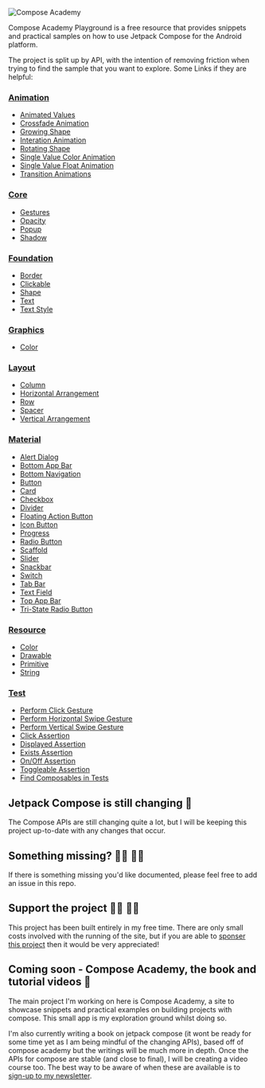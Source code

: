 ![Compose Academy](compose_academy.png)

Compose Academy Playground is a free resource that provides snippets and practical samples on how to use Jetpack Compose for the Android platform.

The project is split up by API, with the intention of removing friction when trying to find the sample that you want to explore. Some Links if they are helpful:

### [Animation](app/src/main/java/co/joebirch/composeplayground/animation)

  * [Animated Values](app/src/main/java/co/joebirch/composeplayground/animation/animatedValues.kt)
  * [Crossfade Animation](app/src/main/java/co/joebirch/composeplayground/animation/crossfadeAnimation.kt)
  * [Growing Shape](app/src/main/java/co/joebirch/composeplayground/animation/growingCircle.kt)
  * [Interation Animation](app/src/main/java/co/joebirch/composeplayground/animation/interactionAnimation.kt)
  * [Rotating Shape](app/src/main/java/co/joebirch/composeplayground/animation/rotatingSquare.kt)
  * [Single Value Color Animation](app/src/main/java/co/joebirch/composeplayground/animation/singleValueColorAnimation.kt)
  * [Single Value Float Animation](app/src/main/java/co/joebirch/composeplayground/animation/singleValueFloatAnimation.kt)
  * [Transition Animations](app/src/main/java/co/joebirch/composeplayground/animation/transitionAnimationDemos.kt)

### [Core](app/src/main/java/co/joebirch/composeplayground/core)

  * [Gestures](app/src/main/java/co/joebirch/composeplayground/core/gesture.kt)
  * [Opacity](app/src/main/java/co/joebirch/composeplayground/core/opacity.kt)
  * [Popup](app/src/main/java/co/joebirch/composeplayground/core/popup.kt)
  * [Shadow](app/src/main/java/co/joebirch/composeplayground/core/shadow.kt)

### [Foundation](app/src/main/java/co/joebirch/composeplayground/foundation)

  * [Border](app/src/main/java/co/joebirch/composeplayground/foundation/border.kt)
  * [Clickable](app/src/main/java/co/joebirch/composeplayground/foundation/clickable.kt)
  * [Shape](app/src/main/java/co/joebirch/composeplayground/foundation/shape.kt)
  * [Text](app/src/main/java/co/joebirch/composeplayground/foundation/text.kt)
  * [Text Style](app/src/main/java/co/joebirch/composeplayground/foundation/textStyle.kt)

### [Graphics](app/src/main/java/co/joebirch/composeplayground/graphics)

  * [Color](app/src/main/java/co/joebirch/composeplayground/graphics/color.kt)

### [Layout](app/src/main/java/co/joebirch/composeplayground/layout)

  * [Column](app/src/main/java/co/joebirch/composeplayground/layout/column.kt)
  * [Horizontal Arrangement](app/src/main/java/co/joebirch/composeplayground/layout/horizontalArrangement.kt)
  * [Row](app/src/main/java/co/joebirch/composeplayground/layout/row.kt)
  * [Spacer](app/src/main/java/co/joebirch/composeplayground/layout/spacer.kt)
  * [Vertical Arrangement](app/src/main/java/co/joebirch/composeplayground/layout/verticalArrangement.kt)

### [Material](app/src/main/java/co/joebirch/composeplayground/material)

  * [Alert Dialog](app/src/main/java/co/joebirch/composeplayground/material/alertDialog.kt)
  * [Bottom App Bar](app/src/main/java/co/joebirch/composeplayground/material/bottomAppBar.kt)
  * [Bottom Navigation](app/src/main/java/co/joebirch/composeplayground/material/bottomNavigation.kt)
  * [Button](app/src/main/java/co/joebirch/composeplayground/material/button.kt)
  * [Card](app/src/main/java/co/joebirch/composeplayground/material/card.kt)
  * [Checkbox](app/src/main/java/co/joebirch/composeplayground/material/checkbox.kt)
  * [Divider](app/src/main/java/co/joebirch/composeplayground/material/divider.kt)
  * [Floating Action Button](app/src/main/java/co/joebirch/composeplayground/material/floatingActionButton.kt)
  * [Icon Button](app/src/main/java/co/joebirch/composeplayground/material/iconButton.kt)
  * [Progress](app/src/main/java/co/joebirch/composeplayground/material/progress.kt)
  * [Radio Button](app/src/main/java/co/joebirch/composeplayground/material/radioButton.kt)
  * [Scaffold](app/src/main/java/co/joebirch/composeplayground/material/scaffold.kt)
  * [Slider](app/src/main/java/co/joebirch/composeplayground/material/slider.kt)
  * [Snackbar](app/src/main/java/co/joebirch/composeplayground/material/snackbar.kt)
  * [Switch](app/src/main/java/co/joebirch/composeplayground/material/switch.kt)
  * [Tab Bar](app/src/main/java/co/joebirch/composeplayground/material/tabbar.kt)
  * [Text Field](app/src/main/java/co/joebirch/composeplayground/material/textfield.kt)
  * [Top App Bar](app/src/main/java/co/joebirch/composeplayground/material/topAppBar.kt)
  * [Tri-State Radio Button](app/src/main/java/co/joebirch/composeplayground/material/triStateRadioButton.kt)

### [Resource](app/src/main/java/co/joebirch/composeplayground/resource)

  * [Color](app/src/main/java/co/joebirch/composeplayground/resource/colorResource.kt)
  * [Drawable](app/src/main/java/co/joebirch/composeplayground/resource/drawableResource.kt)
  * [Primitive](app/src/main/java/co/joebirch/composeplayground/resource/primitiveResource.kt)
  * [String](app/src/main/java/co/joebirch/composeplayground/resource/stringResource.kt)

### [Test](app/src/androidTest/java/co/joebirch/composeplayground)

  * [Perform Click Gesture](app/src/androidTest/java/co/joebirch/composeplayground/action/ClickTests.kt)
  * [Perform Horizontal Swipe Gesture](app/src/androidTest/java/co/joebirch/composeplayground/action/HorizontalSwipeTests.kt)
  * [Perform Vertical Swipe Gesture](app/src/androidTest/java/co/joebirch/composeplayground/action/VerticalSwipeTests.kt)
  * [Click Assertion](app/src/androidTest/java/co/joebirch/composeplayground/assertions/AssertClickActionTests.kt)
  * [Displayed Assertion](app/src/androidTest/java/co/joebirch/composeplayground/assertions/AssertDisplayedTests.kt)
  * [Exists Assertion](app/src/androidTest/java/co/joebirch/composeplayground/assertions/AssertExistsTests.kt)
  * [On/Off Assertion](app/src/androidTest/java/co/joebirch/composeplayground/assertions/AssertOnOffTests.kt)
  * [Toggleable Assertion](app/src/androidTest/java/co/joebirch/composeplayground/assertions/AssertToggleableTests.kt)
  * [Find Composables in Tests](app/src/androidTest/java/co/joebirch/composeplayground/FindByTests.kt)

## Jetpack Compose is still changing 🚧

The Compose APIs are still changing quite a lot, but I will be keeping this project up-to-date with any changes that occur.

## Something missing? 🕵️‍♂️ 🕵️‍♀️

If there is something missing you'd like documented, please feel free to add an issue in this repo.

## Support the project 🙇‍♂️ 🙇‍♀️

This project has been built entirely in my free time. There are only small costs involved with the running of the site, but if you are able to [sponser this project](https://github.com/sponsors/hitherejoe) then it would be very appreciated!

## Coming soon - Compose Academy, the book and tutorial videos 📰

The main project I'm working on here is Compose Academy, a site to showcase snippets and practical examples on building projects with compose. This small app is my exploration ground whilst doing so.

I'm also currently writing a book on jetpack compose (it wont be ready for some time yet as I am being mindful of the changing APIs), based off of compose academy but the writings will be much more in depth. Once the APIs for compose are stable (and close to final), I will be creating a video course too. The best way to be aware of when these are available is to [sign-up to my newsletter](https://mailchi.mp/648900712412/signup_exploring_mobile_development).
